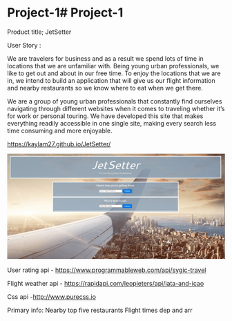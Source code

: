# Project-1# Project-1

Product title; 
JetSetter


User Story :


We are travelers for business and as a result we spend lots of time in locations that we are unfamiliar with. Being young urban professionals, we like to get out and about in our free time. To enjoy the locations that we are in, we intend to build an application that will give us our flight information and nearby restaurants so we know where to eat when we get there.


We are a group of young urban professionals that constantly find ourselves navigating through different websites when it comes to traveling whether it’s for work or personal touring. We have developed this site that makes everything readily accessible in one single site, making every search less time consuming and more enjoyable. 

https://kaylam27.github.io/JetSetter/

![grab-jetsetter-gif](https://github.com/kaylam27/JetSetter/blob/master/images/jestsetterGIF.gif)

User rating api - https://www.programmableweb.com/api/sygic-travel

Flight weather api - https://rapidapi.com/leopieters/api/iata-and-icao

Css api -http://www.purecss.io


Primary info: 
Nearby top five restaurants
Flight times dep and arr




